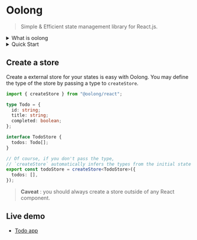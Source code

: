 # Oolong

> Simple & Efficient state management library for React.js.

<details>
<summary>What is oolong</summary>

- Oolong is a famous tea.

- Oolong or "Wulong" is a Chinese term. It roughly translates to "own goal" in English. The term "own goal" refers to a situation in sports, particularly in soccer, when a player inadvertently scores a goal against their own team. The term "wulong" was adopted by Hong Kong journalists in the 1960s and 1970s to translate "own goal" because of its similar pronunciation and its connotations of making a mistake or being confused in Cantonese.
</details>

<details>
<summary>Quick Start</summary>

- Install `oolong/react` package to your React.js project

  ```sh
  npm i @oolong/react
  ```

- Create a `counterStore`

  ```tsx
  import { createStore } from "@oolong/react";

  const counterStore = createStore(0);

  function App() {
    // subscribe count value
    const count = counterStore();

    return (
      <div>
        counter: {count}
        <button onClick={() => counterStore.set((prev) => prev + 1)}>
          Increment
        </button>
      </div>
    );
  }
  ```

- Done!

</details>

## Create a store

Create a external store for your states is easy with Oolong. You may define the type of the store by passing a type to `createStore`.

```ts
import { createStore } from "@oolong/react";

type Todo = {
  id: string;
  title: string;
  completed: boolean;
};

interface TodoStore {
  todos: Todo[];
}

// Of course, if you don't pass the type,
// `createStore` automatically infers the types from the initial state
export const todoStore = createStore<TodoStore>({
  todos: [],
});
```

> **Caveat** : you should always create a store outside of any React component.

## Live demo

- [Todo app](https://codesandbox.io/p/sandbox/strange-ritchie-5crsmw)
